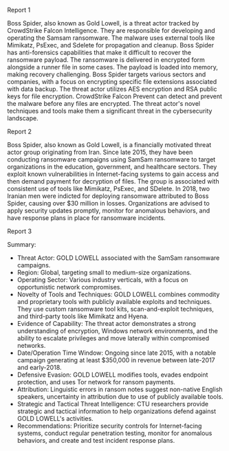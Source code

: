 
Report 1

Boss Spider, also known as Gold Lowell, is a threat actor tracked by CrowdStrike Falcon Intelligence. They are responsible for developing and operating the Samsam ransomware. The malware uses external tools like Mimikatz, PsExec, and Sdelete for propagation and cleanup. Boss Spider has anti-forensics capabilities that make it difficult to recover the ransomware payload. The ransomware is delivered in encrypted form alongside a runner file in some cases. The payload is loaded into memory, making recovery challenging. Boss Spider targets various sectors and companies, with a focus on encrypting specific file extensions associated with data backup. The threat actor utilizes AES encryption and RSA public keys for file encryption. CrowdStrike Falcon Prevent can detect and prevent the malware before any files are encrypted. The threat actor's novel techniques and tools make them a significant threat in the cybersecurity landscape.





Report 2

Boss Spider, also known as Gold Lowell, is a financially motivated threat actor group originating from Iran. Since late 2015, they have been conducting ransomware campaigns using SamSam ransomware to target organizations in the education, government, and healthcare sectors. They exploit known vulnerabilities in Internet-facing systems to gain access and then demand payment for decryption of files. The group is associated with consistent use of tools like Mimikatz, PsExec, and SDelete. In 2018, two Iranian men were indicted for deploying ransomware attributed to Boss Spider, causing over $30 million in losses. Organizations are advised to apply security updates promptly, monitor for anomalous behaviors, and have response plans in place for ransomware incidents.





Report 3

Summary:
- Threat Actor: GOLD LOWELL associated with the SamSam ransomware campaigns.
- Region: Global, targeting small to medium-size organizations.
- Operating Sector: Various industry verticals, with a focus on opportunistic network compromises.
- Novelty of Tools and Techniques: GOLD LOWELL combines commodity and proprietary tools with publicly available exploits and techniques. They use custom ransomware tool kits, scan-and-exploit techniques, and third-party tools like Mimikatz and Hyena.
- Evidence of Capability: The threat actor demonstrates a strong understanding of encryption, Windows network environments, and the ability to escalate privileges and move laterally within compromised networks.
- Date/Operation Time Window: Ongoing since late 2015, with a notable campaign generating at least $350,000 in revenue between late-2017 and early-2018.
- Defensive Evasion: GOLD LOWELL modifies tools, evades endpoint protection, and uses Tor network for ransom payments.
- Attribution: Linguistic errors in ransom notes suggest non-native English speakers, uncertainty in attribution due to use of publicly available tools.
- Strategic and Tactical Threat Intelligence: CTU researchers provide strategic and tactical information to help organizations defend against GOLD LOWELL's activities.
- Recommendations: Prioritize security controls for Internet-facing systems, conduct regular penetration testing, monitor for anomalous behaviors, and create and test incident response plans.


